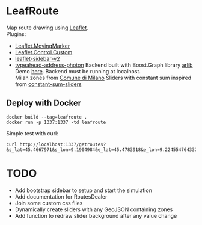 # LeafRoute
Map route drawing using [Leaflet](https://github.com/Leaflet/Leaflet).  
Plugins:

- [Leaflet.MovingMarker](https://github.com/ewoken/Leaflet.MovingMarker)
- [Leaflet.Control.Custom](https://github.com/yigityuce/Leaflet.Control.Custom)
- [leaflet-sidebar-v2](https://github.com/nickpeihl/leaflet-sidebar-v2)  
- [typeahead-address-photon](https://github.com/komoot/typeahead-address-photon)
Backend built with Boost.Graph library [arlib](https://github.com/leonardoarcari/arlib)  
Demo [here](https://bebora.github.io/LeafRoute/route.html). Backend must be running at localhost.  
Milan zones from [Comune di Milano](https://geoportale.comune.milano.it/ATOM/SIT/Municipi/Municipi_Dataset_1.xml)
Sliders with constant sum inspired from [constant-sum-sliders](https://github.com/jacobsolomon15/constant-sum-sliders)  

## Deploy with Docker
```
docker build --tag=leafroute .
docker run -p 1337:1337 -td leafroute
```
Simple test with curl:
```
curl http://localhost:1337/getroutes?&s_lat=45.4667971&s_lon=9.1904984&e_lat=45.4783918&e_lon=9.224554764332705&reroute=false
 ```
# TODO
- Add bootstrap sidebar to setup and start the simulation
- Add documentation for RoutesDealer
- Join some custom css files
- Dynamically create sliders with any GeoJSON containing zones
- Add function to redraw slider background after any value change


